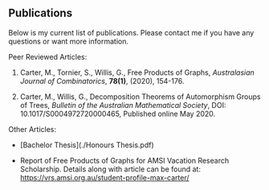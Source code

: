 ## Publications

Below is my current list of publications. Please contact me if you have any questions or want more information.

Peer Reviewed Articles:

1. Carter, M., Tornier, S., Willis, G., Free Products of Graphs, *Australasian Journal of Combinatorics*, **78(1)**, (2020), 154-176.

1. Carter, M., Willis, G., Decomposition Theorems of Automorphism Groups of Trees, *Bulletin of the Australian Mathematical Society*, DOI: 10.1017/S0004972720000465, Published online May 2020.

Other Articles:

* [Bachelor Thesis](./Honours Thesis.pdf)

* Report of Free Products of Graphs for AMSI Vacation Research Scholarship. Details along with article can be found at: https://vrs.amsi.org.au/student-profile-max-carter/


